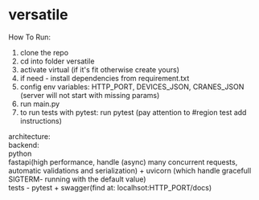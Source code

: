 # versatile

How To Run:
1. clone the repo
2. cd into folder versatile
3. activate virtual (if it's fit otherwise create yours)
4. if need - install dependencies from requirement.txt
5. config env variables: 
  HTTP_PORT, DEVICES_JSON, CRANES_JSON
  (server will not start with missing params)
6. run main.py
7. to run tests with pytest:
  run pytest
  (pay attention to #region test add instructions)

    
architecture:  
backend:     
     python  
     fastapi(high performance, handle (async) many concurrent requests, automatic validations  and serialization)   + uvicorn (which handle gracefull SIGTERM- running with the default value)  
     tests - pytest + swagger(find at: localhsot:HTTP_PORT/docs)
